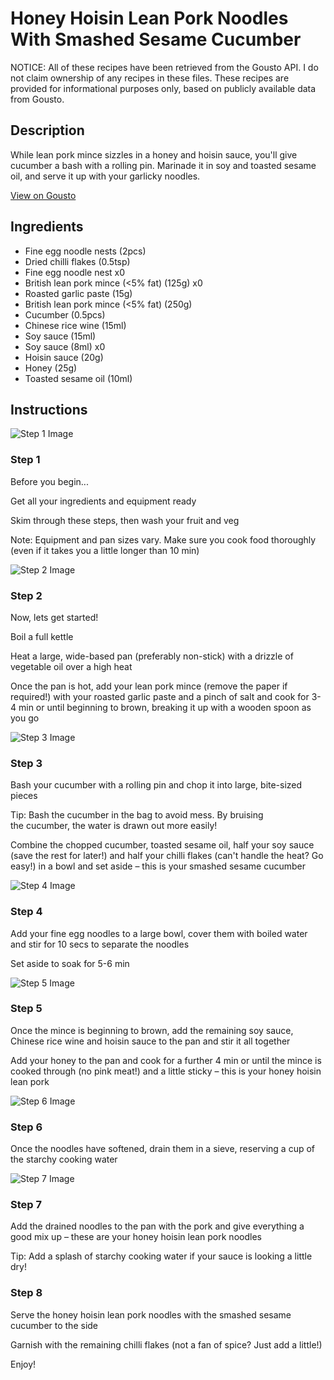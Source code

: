 # Honey Hoisin Lean Pork Noodles With Smashed Sesame Cucumber

NOTICE: All of these recipes have been retrieved from the Gousto API. I do not claim ownership of any recipes in these files. These recipes are provided for informational purposes only, based on publicly available data from Gousto.

## Description

While lean pork mince sizzles in a honey and hoisin sauce, you'll give cucumber a bash with a rolling pin. Marinade it in soy and toasted sesame oil, and serve it up with your garlicky noodles. 

[View on Gousto](https://www.gousto.co.uk/recipes/cookbook/honey-hoisin-lean-pork-noodles-with-smashed-sesame-cucumber)

## Ingredients

- Fine egg noodle nests (2pcs)
- Dried chilli flakes (0.5tsp)
- Fine egg noodle nest x0
- British lean pork mince (<5% fat) (125g) x0
- Roasted garlic paste (15g)
- British lean pork mince (<5% fat) (250g)
- Cucumber (0.5pcs)
- Chinese rice wine (15ml)
- Soy sauce (15ml)
- Soy sauce (8ml) x0
- Hoisin sauce (20g)
- Honey (25g)
- Toasted sesame oil (10ml)

## Instructions

![Step 1 Image](https://production-media.gousto.co.uk/cms/recipe-step-image/Admin10mm-Step-1-6-1667300407776-x200.jpg)

### Step 1

Before you begin...

Get all your ingredients and equipment ready

Skim through these steps, then wash your fruit and veg

Note: Equipment and pan sizes vary. Make sure you cook food thoroughly (even if it takes you a little longer than 10 min)

![Step 2 Image](https://production-media.gousto.co.uk/cms/recipe-step-image/Step-2-1667300413258-x200.jpg)

### Step 2

Now, lets get started!

Boil a full kettle

Heat a large, wide-based pan (preferably non-stick) with a drizzle of vegetable oil over a high heat

Once the pan is hot, add your lean pork mince (remove the paper if required!) with your roasted garlic paste and a pinch of salt and cook for 3-4 min or until beginning to brown, breaking it up with a wooden spoon as you go

![Step 3 Image](https://production-media.gousto.co.uk/cms/recipe-step-image/step-3-1667300419323-x200.jpg)

### Step 3

Bash your cucumber with a rolling pin and chop it into large, bite-sized pieces

Tip: Bash the cucumber in the bag to avoid mess. By bruising the cucumber, the water is drawn out more easily!

Combine the chopped cucumber, toasted sesame oil, half your soy sauce (save the rest for later!) and half your chilli flakes (can't handle the heat? Go easy!) in a bowl and set aside – this is your smashed sesame cucumber

![Step 4 Image](https://production-media.gousto.co.uk/cms/recipe-step-image/Step-4-1667300424615-x200.jpg)

### Step 4

Add your fine egg noodles to a large bowl, cover them with boiled water and stir for 10 secs to separate the noodles

Set aside to soak for 5-6 min

![Step 5 Image](https://production-media.gousto.co.uk/cms/recipe-step-image/Step-5-1667300429065-x200.jpg)

### Step 5

Once the mince is beginning to brown, add the remaining soy sauce, Chinese rice wine and hoisin sauce to the pan and stir it all together

Add your honey to the pan and cook for a further 4 min or until the mince is cooked through (no pink meat!) and a little sticky – this is your honey hoisin lean pork

![Step 6 Image](https://production-media.gousto.co.uk/cms/recipe-step-image/step-6-1667300434858-x200.jpg)

### Step 6

Once the noodles have softened, drain them in a sieve, reserving a cup of the starchy cooking water

![Step 7 Image](https://production-media.gousto.co.uk/cms/recipe-step-image/Step-7-1667300439453-x200.jpg)

### Step 7

Add the drained noodles to the pan with the pork and give everything a good mix up – these are your honey hoisin lean pork noodles

Tip: Add a splash of starchy cooking water if your sauce is looking a little dry!

### Step 8

Serve the honey hoisin lean pork noodles with the smashed sesame cucumber to the side

Garnish with the remaining chilli flakes (not a fan of spice? Just add a little!)

Enjoy!

